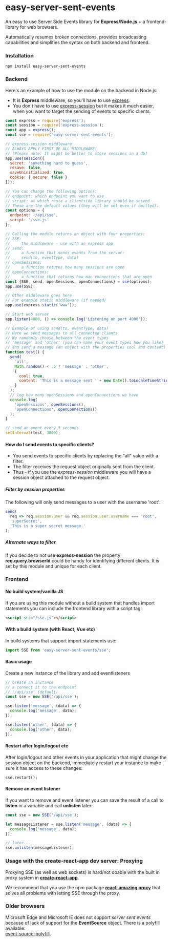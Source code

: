 # easy-server-sent-events
An easy to use Server Side Events library for **Express/Node.js** + a frontend-library for web browsers. 

Automatically resumes broken connections, provides broadcasting capabilities and simplifies the syntax on both backend and frontend.

### Installation

```
npm install easy-server-sent-events
```

### Backend
Here's an example of how to use the module on the backend in Node.js:
* It is **Express** middleware, so you'll have to use [express](https://www.npmjs.com/package/express).
* You don't have to use [express-session](https://www.npmjs.com/package/express-session) but it makes it much easier, when you want to target the sending of events to specific clients.

```js
const express = require('express');
const session = require('express-session');
const app = express();
const sse = require('easy-server-sent-events');

// express-session middleware 
// ALWAYS APPLY FIRST OF ALL MIDDLEWARE!
// (Please note: It might be better to store sessions in a db)
app.use(session({
  secret: 'something hard to guess',
  resave: false,
  saveUninitialized: true,
  cookie: { secure: false }
}));

// You can change the following options:
// endpoint: which endpoint you want to use
// script: at which route a clientside library should be served
// These are the default values (they will be set even if omitted):
const options = {
  endpoint: '/api/sse',
  script: '/sse.js'
};

// Calling the module returns an object with four properties:
// SSE:
//     the middleware - use with an express app
// send: 
//     a function that sends events from the server:
//     send(to, eventType, data)
// openSessions: 
//     a function returns how many sessions are open
// openConnections: 
//     a function that returns how man connections that are open
const {SSE, send, openSessions, openConnections} = sse(options);
app.use(SSE);

// Other middleware goes here
// For example static middleware (if needed)
app.use(express.static('www'));

// Start web server
app.listen(4000, () => console.log('Listening on port 4000'));

// Example of using send(to, eventType, data)
// Here we send messages to all connected clients
// We randomly choose between the event types
// 'message' and 'other' (you can name your event types how you like)
// and send a message (an object with the properties cool and content)
function test() {
  send(
    'all',
    Math.random() < .5 ? 'message' : 'other',
    { 
      cool: true, 
      content: 'This is a message sent ' + new Date().toLocaleTimeString() 
    }
  );
  // log how many openSessions and openConnections we have
  console.log(
    'openSessions', openSessions(),
    'openConnections', openConnections()
  );
}

// send an event every 3 seconds
setInterval(test, 3000);
```

#### How do I send events to specific clients?
* You send events to specific clients by replacing the "all" value with a filter.
* The filter receives the request object originally sent from the client.
* Thus - if you use the *express-session* middleware you will have a session object attached to the request object.

##### Filter by session properties
The following will only send messages to a user with the username 'root':

```js
send(
  req => req.session.user && req.session.user.username === 'root', 
  'superSecret',
  'This is a super secret message.'
);
```

##### Alternate ways to filter
If you decide to not use **express-session** the property **req.query.browserId** could be handy for identifying different clients. It is set by this module and unique for each client.

### Frontend

#### No build system/vanilla JS
If you are using this module without a build system that handles import statements you can include the frontend library with a script tag:

```html
<script src="/sse.js"></script>
```

#### With a build system (with React, Vue etc)
In build systems that support import statements use:
```js
import SSE from 'easy-server-sent-events/sse';
```

#### Basic usage
Create a new instance of the library and add eventlisteners

```js
// Create an instance
// a connect it to the endpoint
// '/api/sse' (default)
const sse = new SSE('/api/sse');

sse.listen('message', (data) => {
  console.log('message', data);
});

sse.listen('other', (data) => {
  console.log('other', data);
});
```

#### Restart after login/logout etc
After login/logout and other events in your application that might change the session object on the backend, immediately restart your instance to make sure it has access to these changes:

```
sse.restart();
```

#### Remove an event listener
If you want to remove and event listener you can save the result of a call to **listen** in a variable and call **unlisten** later:


```js
const sse = new SSE('/api/sse');

let messageListener = sse.listen('message', (data) => {
  console.log('message', data);
});

// later...
sse.unlisten(messageListener);
```

### Usage with the **create-react-app** dev server: Proxying
Proxying SSE (as well as web sockets) is hard/not doable with the built in proxy system in  **[create-react-app](create-react-app
)**. 

We recommend that you use the npm package **[react-amazing proxy](https://www.npmjs.com/package/react-amazing-proxy)** that solves all problems with letting SSE through the proxy.

### Older browsers
Microsoft Edge and Microsoft IE does not support *server sent events* because of lack of support for the **EventSource** object. There is a polyfill available:  
[event-source-polyfill](https://www.npmjs.com/package/event-source-polyfill).

